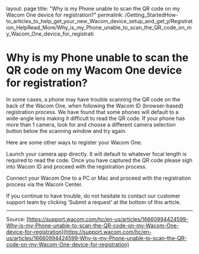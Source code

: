 layout: page
title: "Why is my Phone unable to scan the QR code on my Wacom One device for registration?"
permalink: /Getting_StartedHow-to_articles_to_help_get_your_new_Wacom_device_setup_and_get_y/Registration_HelpRead_More/Why_is_my_Phone_unable_to_scan_the_QR_code_on_my_Wacom_One_device_for_registrati

# Why is my Phone unable to scan the QR code on my Wacom One device for registration?

In some cases, a phone may have trouble scanning the QR code on the back of the Wacom One, when following the Wacom ID (browser-based) registration process. We have found that some phones will default to a wide-angle lens making it difficult to read the QR code. If your phone has more than 1 camera, look for and choose a different camera selection button below the scanning window and try again.


Here are some other ways to register your Wacom One.


Launch your camera app directly. It will default to whatever focal length is required to read the code. Once you have captured the QR code please sigh into Wacom ID and proceed with the registration process.


Connect your Wacom One to a PC or Mac and proceed with the registration process via the Wacom Center.


If you continue to have trouble, do not hesitate to contact our customer support team by clicking ‘Submit a request’ at the bottom of this article.

---
Source: [https://support.wacom.com/hc/en-us/articles/16660994424599-Why-is-my-Phone-unable-to-scan-the-QR-code-on-my-Wacom-One-device-for-registration](https://support.wacom.com/hc/en-us/articles/16660994424599-Why-is-my-Phone-unable-to-scan-the-QR-code-on-my-Wacom-One-device-for-registration)
